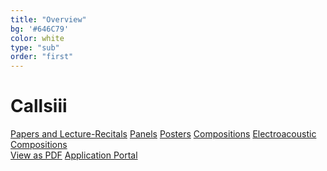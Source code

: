 ```yaml
---
title: "Overview"
bg: '#646C79'
color: white
type: "sub"
order: "first"
---
```

# Callsiii
<div>
<a href="#" class="btn btn-outline-dark" role="button">Papers and Lecture-Recitals</a>
<a href="#" class="btn btn-outline-dark" role="button">Panels</a>
<a href="#" class="btn btn-outline-dark" role="button">Posters</a>
<a href="#" class="btn btn-outline-dark" role="button">Compositions</a>
<a href="#" class="btn btn-outline-dark" role="button">Electroacoustic Compositions</a>
</div>

<div>
<a href="#" class="btn btn-dark" role="button">View as PDF</a>
<a href="https://forms.gle/Yf7m4unNjkNcoUta6" class="btn btn-dark" role="button">Application Portal </a>
</div>



